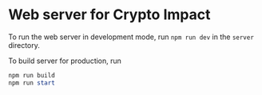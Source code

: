 # Web server for Crypto Impact

To run the web server in development mode, run `npm run dev` in the `server` directory.


To build server for production, run 
```powershell
npm run build
npm run start
```
